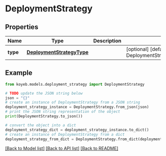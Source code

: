 # DeploymentStrategy


## Properties

Name | Type | Description | Notes
------------ | ------------- | ------------- | -------------
**type** | [**DeploymentStrategyType**](DeploymentStrategyType.md) |  | [optional] [default to DeploymentStrategyType.DEPLOYMENT_STRATEGY_TYPE_INVALID]

## Example

```python
from koyeb.models.deployment_strategy import DeploymentStrategy

# TODO update the JSON string below
json = "{}"
# create an instance of DeploymentStrategy from a JSON string
deployment_strategy_instance = DeploymentStrategy.from_json(json)
# print the JSON string representation of the object
print(DeploymentStrategy.to_json())

# convert the object into a dict
deployment_strategy_dict = deployment_strategy_instance.to_dict()
# create an instance of DeploymentStrategy from a dict
deployment_strategy_from_dict = DeploymentStrategy.from_dict(deployment_strategy_dict)
```
[[Back to Model list]](../README.md#documentation-for-models) [[Back to API list]](../README.md#documentation-for-api-endpoints) [[Back to README]](../README.md)


